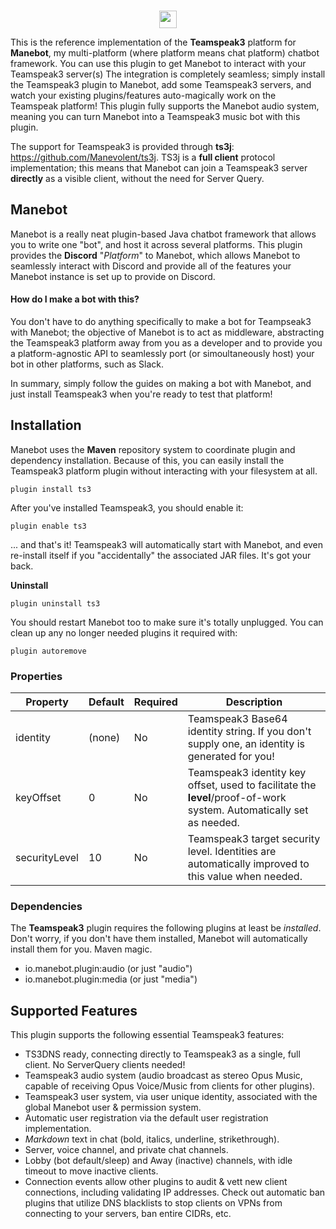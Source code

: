 <p align="center">
  <br/>
  <img height="28" src="https://img.shields.io/github/issues/manebot/discord.svg?style=for-the-badge">
</p>

This is the reference implementation of the **Teamspeak3** platform for **Manebot**, my multi-platform (where platform means chat platform) chatbot framework. You can use this plugin to get Manebot to interact with your Teamspeak3 server(s) The integration is completely seamless; simply install the Teamspeak3 plugin to Manebot, add some Teamspeak3 servers, and watch your existing plugins/features auto-magically work on the Teamspeak platform!  This plugin fully supports the Manebot audio system, meaning you can turn Manebot into a Teamspeak3 music bot with this plugin.

The support for Teamspeak3 is provided through **ts3j**: https://github.com/Manevolent/ts3j.  TS3j is a **full client** protocol implementation; this means that Manebot can join a Teamspeak3 server **directly** as a visible client, without the need for Server Query.

## Manebot

Manebot is a really neat plugin-based Java chatbot framework that allows you to write one "bot", and host it across several platforms. This plugin provides the **Discord** "*Platform*" to Manebot, which allows Manebot to seamlessly interact with Discord and provide all of the features your Manebot instance is set up to provide on Discord.

#### How do I make a bot with this?

You don't have to do anything specifically to make a bot for Teampseak3 with Manebot; the objective of Manebot is to act as middleware, abstracting the Teamspeak3 platform away from you as a developer and to provide you a platform-agnostic API to seamlessly port (or simoultaneously host) your bot in other platforms, such as Slack.

In summary, simply follow the guides on making a bot with Manebot, and just install Teamspeak3 when you're ready to test that platform!

## Installation

Manebot uses the **Maven** repository system to coordinate plugin and dependency installation. Because of this, you can easily install the Teamspeak3 platform plugin without interacting with your filesystem at all.

```
plugin install ts3
```

After you've installed Teamspeak3, you should enable it:

```
plugin enable ts3
```

... and that's it! Teamspeak3 will automatically start with Manebot, and even re-install itself if you "accidentally" the associated JAR files. It's got your back.

**Uninstall**

```
plugin uninstall ts3
```

You should restart Manebot too to make sure it's totally unplugged. You can clean up any no longer needed plugins it required with:

```
plugin autoremove
```

### Properties

| Property          	| Default 	| Required 	| Description                                                                                                                                                                                                                                        	|
|-------------------	|---------	|----------	|----------------------------------------------------------------------------------------------------------------------------------------------------------------------------------------------------------------------------------------------------	|
| identity           	| (none)  	| No      	| Teamspeak3 Base64 identity string.  If you don't supply one, an identity is generated for you!                                                                                                                  	|
| keyOffset          	| 0       	| No       	| Teamspeak3 identity key offset, used to facilitate the **level**/proof-of-work system.  Automatically set as needed.                                                                      	|
| securityLevel      	| 10       	| No       	| Teamspeak3 target security level.  Identities are automatically improved to this value when needed.         	|

### Dependencies

The **Teamspeak3** plugin requires the following plugins at least be *installed*. Don't worry, if you don't have them installed, Manebot will automatically install them for you.  Maven magic.

* io.manebot.plugin:audio (or just "audio")
* io.manebot.plugin:media (or just "media")

## Supported Features

This plugin supports the following essential Teamspeak3 features:

* TS3DNS ready, connecting directly to Teamspeak3 as a single, full client.  No ServerQuery clients needed!
* Teamspeak3 audio system (audio broadcast as stereo Opus Music, capable of receiving Opus Voice/Music from clients for other plugins).
* Teamspeak3 user system, via user unique identity, associated with the global Manebot user & permission system.
* Automatic user registration via the default user registration implementation.
* *Markdown* text in chat (bold, italics, underline, strikethrough).
* Server, voice channel, and private chat channels.
* Lobby (bot default/sleep) and Away (inactive) channels, with idle timeout to move inactive clients.
* Connection events allow other plugins to audit & vett new client connections, including validating IP addresses.  Check out automatic ban plugins that utilize DNS blacklists to stop clients on VPNs from connecting to your servers, ban entire CIDRs, etc.

